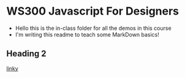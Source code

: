 WS300 Javascript For Designers
=====
* Hello this is the in-class folder for all the demos in this course
* I'm writing this readme to teach some MarkDown basics!

Heading 2
----

[linky](http://github.com)